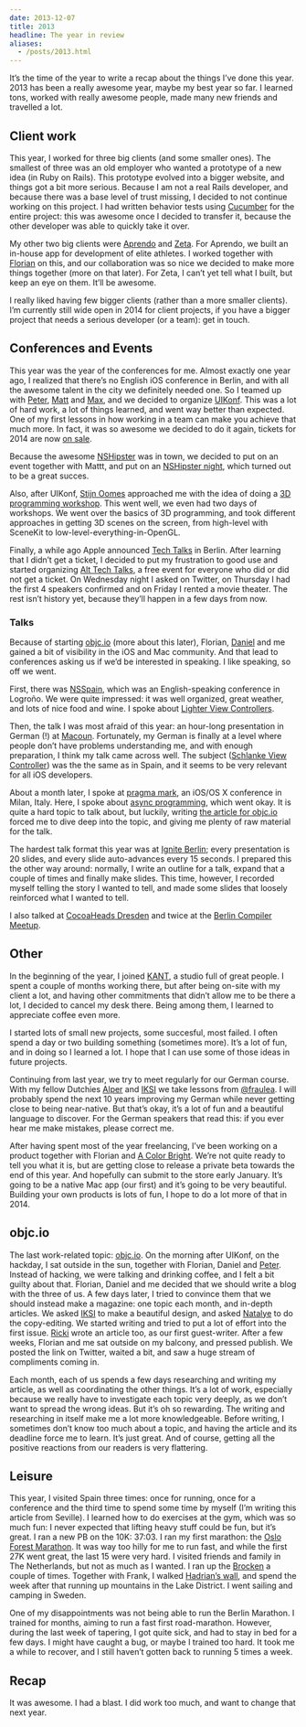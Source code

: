 ```yaml
---
date: 2013-12-07
title: 2013
headline: The year in review
aliases:
  - /posts/2013.html
---
```


It’s the time of the year to write a recap about the things I’ve done this
year. 2013 has been a really awesome year, maybe my best year so far. I learned
tons, worked with really awesome people, made many new friends and travelled a
lot.&#10;

## Client work&#10;

This year, I worked for three big clients (and some smaller ones). The smallest
of three was an old employer who wanted a prototype of a new idea (in Ruby on
Rails). This prototype evolved into a bigger website, and things got a bit more
serious. Because I am not a real Rails developer, and because there was a base
level of trust missing, I decided to not continue working on this project. I had
written behavior tests using [Cucumber](http://cukes.info) for the entire
project: this was awesome once I decided to transfer it, because the other
developer was able to quickly take it over.&#10;

My other two big clients were [Aprendo](http://www.aprendo.nl) and
[Zeta](http://wearezeta.com). For Aprendo, we built an in-house app for
development of elite athletes. I worked together with
[Florian](http://floriankugler.com) on this, and our collaboration was so nice
we decided to make more things together (more on that later). For Zeta, I can’t
yet tell what I built, but keep an eye on them. It’ll be awesome.&#10;

I really liked having few bigger clients (rather than a more smaller clients).
I’m currently still wide open in 2014 for client projects, if you have a
bigger project that needs a serious developer (or a team): get in touch.&#10;

## Conferences and Events&#10;

This year was the year of the conferences for me. Almost exactly one year ago, I
realized that there’s no English iOS conference in Berlin, and with all the
awesome talent in the city we definitely needed one. So I teamed up with
[Peter](http://www.thewavingcat.com), [Matt](http://werkstatt.io) and
[Max](http://about.me/max.krueger), and we decided to organize
[UIKonf](http://www.uikonf.com). This was a lot of hard work, a lot of things
learned, and went way better than expected. One of my first lessons in how
working in a team can make you achieve that much more. In fact, it was so
awesome we decided to do it again, tickets for 2014 are now [on
sale](http://www.uikonf.com).&#10;

Because the awesome [NSHipster](http://nshipster.com) was in town, we decided to
put on an event together with Mattt, and put on an [NSHipster
night](http://2013.uikonf.com/2013/03/25/nshipster-quiz-night.html), which
turned out to be a great succes.&#10;

Also, after UIKonf, [Stijn Oomes](http://www.solid-perspective-vision.com)
approached me with the idea of doing a [3D programming
workshop](http://2013.uikonf.com/2013/06/11/uikonf-training.html). This went
well, we even had two days of workshops. We went over the basics of 3D
programming, and took different approaches in getting 3D scenes on the screen,
from high-level with SceneKit to low-level-everything-in-OpenGL.&#10;

Finally, a while ago Apple announced [Tech
Talks](https://developer.apple.com/tech-talks/) in Berlin. After learning that I
didn’t get a ticket, I decided to put my frustration to good use and started
organizing [Alt Tech Talks](http://www.alt-tech-talks.com), a free event for
everyone who did or did not get a ticket. On Wednesday night I asked on Twitter,
on Thursday I had the first 4 speakers confirmed and on Friday I rented a movie
theater. The rest isn’t history yet, because they’ll happen in a few days from
now.&#10;

### Talks&#10;

Because of starting [objc.io](http://www.objc.io) (more about this later),
Florian, [Daniel](https://twitter.com/danielboedewadt) and me gained a bit of
visibility in the iOS and Mac community. And that lead to conferences asking us
if we’d be interested in speaking. I like speaking, so off we went.&#10;

First, there was [NSSpain](http://nsspain.com/2013), which was an
English-speaking conference in Logroño. We were quite impressed: it was well
organized, great weather, and lots of nice food and wine. I spoke about [Lighter
View
Controllers](https://speakerdeck.com/chriseidhof/lighter-view-controllers).&#10;

Then, the talk I was most afraid of this year: an hour-long presentation in
German (\!) at [Macoun](http://www.macoun.de). Fortunately, my German is finally
at a level where people don’t have problems understanding me, and with enough
preparation, I think my talk came across well. The subject ([Schlanke View
Controller](https://speakerdeck.com/chriseidhof/schlanke-view-controller)) was
the the same as in Spain, and it seems to be very relevant for all iOS
developers.&#10;

About a month later, I spoke at [pragma mark](http://pragmamark.org), an iOS/OS
X conference in Milan, Italy. Here, I spoke about [async
programming](https://speakerdeck.com/chriseidhof/pragma-mark-simple-concurrent-programming),
which went okay. It is quite a hard topic to talk about, but luckily, writing
[the article for
objc.io](http://www.objc.io/issue-2/common-background-practices.html) forced me
to dive deep into the topic, and giving me plenty of raw material for the
talk.&#10;

The hardest talk format this year was at [Ignite
Berlin](http://igniteberlin.com/category/ignite04/); every presentation is 20
slides, and every slide auto-advances every 15 seconds. I prepared this the
other way around: normally, I write an outline for a talk, expand that a couple
of times and finally make slides. This time, however, I recorded myself telling
the story I wanted to tell, and made some slides that loosely reinforced what I
wanted to tell.&#10;

I also talked at [CocoaHeads
Dresden](https://speakerdeck.com/chriseidhof/parallele-programmierung-de) and
twice at the [Berlin Compiler Meetup](http://berlin.compilermeet.org).&#10;

## Other&#10;

In the beginning of the year, I joined [KANT](http://kantberlin.com), a studio
full of great people. I spent a couple of months working there, but after being
on-site with my client a lot, and having other commitments that didn’t allow me
to be there a lot, I decided to cancel my desk there. Being among them, I
learned to appreciate coffee even more.&#10;

I started lots of small new projects, some succesful, most failed. I often spend
a day or two building something (sometimes more). It’s a lot of fun, and in
doing so I learned a lot. I hope that I can use some of those ideas in future
projects.&#10;

Continuing from last year, we try to meet regularly for our German course. With
my fellow Dutchies [Alper](http://alper.nl/dingen/) and [IKSI](http://iksi.cc)
we take lessons from [@fraulea](https://twitter.com/fraulea). I will probably
spend the next 10 years improving my German while never getting close to being
near-native. But that’s okay, it’s a lot of fun and a beautiful language to
discover. For the German speakers that read this: if you ever hear me make
mistakes, please correct me.&#10;

After having spent most of the year freelancing, I’ve been working on a product
together with Florian and [A Color Bright](http://www.acolorbright.com). We’re
not quite ready to tell you what it is, but are getting close to release a
private beta towards the end of this year. And hopefully can submit to the store
early January. It’s going to be a native Mac app (our first) and it’s going to
be very beautiful. Building your own products is lots of fun, I hope to do a lot
more of that in 2014.&#10;

## objc.io&#10;

The last work-related topic: [objc.io](http://www.objc.io). On the morning after
UIKonf, on the hackday, I sat outside in the sun, together with Florian, Daniel
and [Peter](http://petersteinberger.com). Instead of hacking, we were talking
and drinking coffee, and I felt a bit guilty about that. Florian, Daniel and me
decided that we should write a blog with the three of us. A few days later, I
tried to convince them that we should instead make a magazine: one topic each
month, and in-depth articles. We asked [IKSI](http://iksi.cc) to make a
beautiful design, and asked [Natalye](http://deutsch-bitte.net) to do the
copy-editing. We started writing and tried to put a lot of effort into the first
issue. [Ricki](http://www.rickigregersen.com) wrote an article too, as our first
guest-writer. After a few weeks, Florian and me sat outside on my balcony, and
pressed publish. We posted the link on Twitter, waited a bit, and saw a huge
stream of compliments coming in.&#10;

Each month, each of us spends a few days researching and writing my article, as
well as coordinating the other things. It’s a lot of work, especially because we
really have to investigate each topic very deeply, as we don’t want to spread
the wrong ideas. But it’s oh so rewarding. The writing and researching in itself
make me a lot more knowledgeable. Before writing, I sometimes don’t know too
much about a topic, and having the article and its deadline force me to learn.
It’s just great. And of course, getting all the positive reactions from our
readers is very flattering.&#10;

## Leisure&#10;

This year, I visited Spain three times: once for running, once for a conference
and the third time to spend some time by myself (I’m writing this article from
Seville). I learned how to do exercises at the gym, which was so much fun: I
never expected that lifting heavy stuff could be fun, but it’s great. I ran a
new PB on the 10K: 37:03. I ran my first marathon: the [Oslo Forest
Marathon](http://www.skogsmaraton.no). It was way too hilly for me to run fast,
and while the first 27K went great, the last 15 were very hard. I visited
friends and family in The Netherlands, but not as much as I wanted. I ran up the
[Brocken](http://en.wikipedia.org/wiki/Brocken) a couple of times. Together with
Frank, I walked [Hadrian’s wall](http://en.wikipedia.org/wiki/Hadrian's_Wall),
and spend the week after that running up mountains in the Lake District. I went
sailing and camping in Sweden.&#10;

One of my disappointments was not being able to run the Berlin Marathon. I
trained for months, aiming to run a fast first road-marathon. However, during
the last week of tapering, I got quite sick, and had to stay in bed for a few
days. I might have caught a bug, or maybe I trained too hard. It took me a while
to recover, and I still haven’t gotten back to running 5 times a week.&#10;

## Recap&#10;

It was awesome. I had a blast. I did work too much, and want to change that next
year.&#10;
